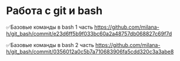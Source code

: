 # Работа с git и bash

✅Базовые команды в bash 1 часть 
https://github.com/milana-h/git_bash/commit/e23d6ff5b9f033bc60a2a48757db068827c69f7d

✅Базовые команды в bash 2 часть 
https://github.com/milana-h/git_bash/commit/0356012a0c5b7a710683906fa5cdd320c3a3abe8
